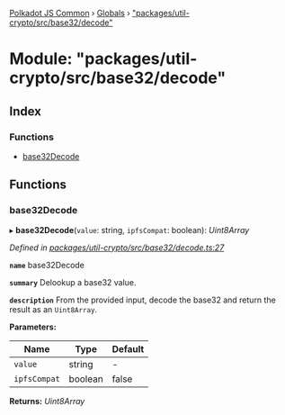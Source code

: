 [Polkadot JS Common](../README.md) › [Globals](../globals.md) › ["packages/util-crypto/src/base32/decode"](_packages_util_crypto_src_base32_decode_.md)

# Module: "packages/util-crypto/src/base32/decode"

## Index

### Functions

* [base32Decode](_packages_util_crypto_src_base32_decode_.md#base32decode)

## Functions

###  base32Decode

▸ **base32Decode**(`value`: string, `ipfsCompat`: boolean): *Uint8Array*

*Defined in [packages/util-crypto/src/base32/decode.ts:27](https://github.com/polkadot-js/common/blob/c5fe5cd8/packages/util-crypto/src/base32/decode.ts#L27)*

**`name`** base32Decode

**`summary`** Delookup a base32 value.

**`description`** 
From the provided input, decode the base32 and return the result as an `Uint8Array`.

**Parameters:**

Name | Type | Default |
------ | ------ | ------ |
`value` | string | - |
`ipfsCompat` | boolean | false |

**Returns:** *Uint8Array*
